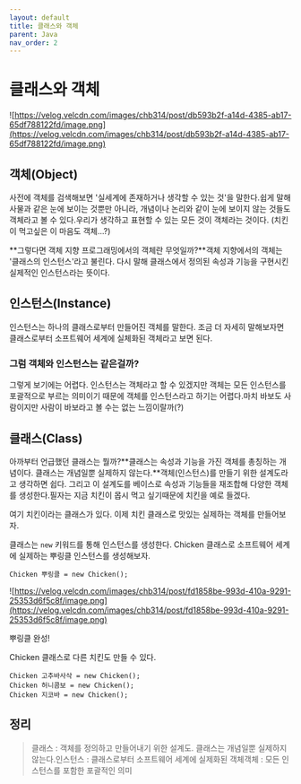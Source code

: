 ```yaml
---
layout: default
title: 클래스와 객체
parent: Java
nav_order: 2
---
```

# 클래스와 객체
![https://velog.velcdn.com/images/chb314/post/db593b2f-a14d-4385-ab17-65df788122fd/image.png](https://velog.velcdn.com/images/chb314/post/db593b2f-a14d-4385-ab17-65df788122fd/image.png)

## 객체(Object)

사전에 객체를 검색해보면 '실세계에 존재하거나 생각할 수 있는 것'을 말한다.쉽게 말해 사물과 같은 눈에 보이는 것뿐만 아니라, 개념이나 논리와 같이 눈에 보이지 않는 것들도 객체라고 볼 수 있다.우리가 생각하고 표현할 수 있는 모든 것이 객체라는 것이다. (치킨이 먹고싶은 이 마음도 객체...?)

**그렇다면 객체 지향 프로그래밍에서의 객체란 무엇일까?**객체 지향에서의 객체는 '클래스의 인스턴스'라고 불린다. 다시 말해 클래스에서 정의된 속성과 기능을 구현시킨 실제적인 인스턴스라는 뜻이다.

## 인스턴스(Instance)

인스턴스는 하나의 클래스로부터 만들어진 객체를 말한다. 조금 더 자세히 말해보자면 클래스로부터 소프트웨어 세계에 실체화된 객체라고 보면 된다.

### 그럼 객체와 인스턴스는 같은걸까?

그렇게 보기에는 어렵다. 인스턴스는 객체라고 할 수 있겠지만 객체는 모든 인스턴스를 포괄적으로 부르는 의미이기 때문에 객체를 인스턴스라고 하기는 어렵다.마치 바보도 사람이지만 사람이 바보라고 볼 수는 없는 느낌이랄까(?)

## 클래스(Class)

아까부터 언급했던 클래스는 뭘까?**클래스는 속성과 기능을 가진 객체를 총칭하는 개념이다. 클래스는 개념일뿐 실제하지 않는다.**객체(인스턴스)를 만들기 위한 설계도라고 생각하면 쉽다. 그리고 이 설계도를 베이스로 속성과 기능들을 재조합해 다양한 객체를 생성한다.필자는 지금 치킨이 몹시 먹고 싶기때문에 치킨을 예로 들겠다.

여기 치킨이라는 클래스가 있다. 이제 치킨 클래스로 맛있는 실제하는 객체를 만들어보자.

클래스는 `new` 키워드를 통해 인스턴스를 생성한다. Chicken 클래스로 소프트웨어 세계에 실제하는 뿌링클 인스턴스를 생성해보자.

```
Chicken 뿌링클 = new Chicken();
```

![https://velog.velcdn.com/images/chb314/post/fd1858be-993d-410a-9291-25353d6f5c8f/image.png](https://velog.velcdn.com/images/chb314/post/fd1858be-993d-410a-9291-25353d6f5c8f/image.png)

뿌링클 완성!

Chicken 클래스로 다른 치킨도 만들 수 있다.

```
Chicken 고추바사삭 = new Chicken();
Chicken 허니콤보 = new Chicken();
Chicken 지코바 = new Chicken();
```

## 정리

> 클래스 : 객체를 정의하고 만들어내기 위한 설계도. 클래스는 개념일뿐 실제하지 않는다.인스턴스 : 클래스로부터 소프트웨어 세계에 실제화된 객체객체 : 모든 인스턴스를 포함한 포괄적인 의미
>